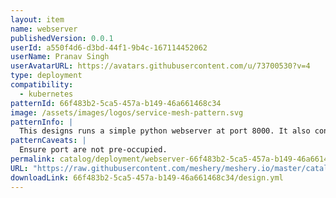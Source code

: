 ```yaml
---
layout: item
name: webserver
publishedVersion: 0.0.1
userId: a550f4d6-d3bd-44f1-9b4c-167114452062
userName: Pranav Singh
userAvatarURL: https://avatars.githubusercontent.com/u/73700530?v=4
type: deployment
compatibility:
  - kubernetes
patternId: 66f483b2-5ca5-457a-b149-46a661468c34
image: /assets/images/logos/service-mesh-pattern.svg
patternInfo: |
  This designs runs a simple python webserver at port 8000. It also containers k8s service which connects to the deployment
patternCaveats: |
  Ensure port are not pre-occupied.
permalink: catalog/deployment/webserver-66f483b2-5ca5-457a-b149-46a661468c34.html
URL: "https://raw.githubusercontent.com/meshery/meshery.io/master/catalog/66f483b2-5ca5-457a-b149-46a661468c34/0.0.1/design.yml"
downloadLink: 66f483b2-5ca5-457a-b149-46a661468c34/design.yml
---
```

